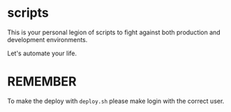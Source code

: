 scripts
=======

This is your personal legion of scripts to fight against both production and development
environments.

Let's automate your life.

# REMEMBER 
To make the deploy with `deploy.sh` please make login with the correct 
user.